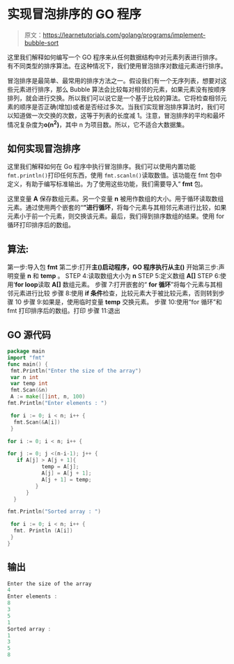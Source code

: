 # 实现冒泡排序的 GO 程序

> 原文：<https://learnetutorials.com/golang/programs/implement-bubble-sort>

这里我们解释如何编写一个 GO 程序来从任何数据结构中对元素列表进行排序。有不同类型的排序算法。在这种情况下，我们使用冒泡排序对数组元素进行排序。

冒泡排序是最简单、最常用的排序方法之一。假设我们有一个无序列表，想要对这些元素进行排序，那么 Bubble 算法会比较每对相邻的元素，如果元素没有按顺序排列，就会进行交换。所以我们可以说它是一个基于比较的算法。它将检查相邻元素的顺序是否正确(增加)或者是否经过多次。当我们实现冒泡排序算法时，我们可以知道做一次交换的次数，这等于列表的长度减 1。注意，冒泡排序的平均和最坏情况复杂度为**ο(n<sup>2</sup>)**，其中 n 为项目数。所以，它不适合大数据集。

## 如何实现冒泡排序

这里我们解释如何在 Go 程序中执行冒泡排序。我们可以使用内置功能 `fmt.println()`打印任何东西，使用 `fmt.scanln()`读取数值。该功能在 fmt 包中定义，有助于编写标准输出。为了使用这些功能，我们需要导入“ **fmt** 包。

这里变量 **A** 保存数组元素。另一个变量 **n** 被用作数组的大小。用于循环读取数组元素。通过使用两个嵌套的“**”进行循环**，将每个元素与其相邻元素进行比较，如果元素小于前一个元素，则交换该元素。最后，我们得到排序数组的结果。使用 for 循环打印排序后的数组。

## 算法:

第一步:导入包 **fmt**
第二步:打开**主()**启动程序，GO 程序执行从**主()**
开始第三步:声明变量 **n** 和 **temp** 。
STEP 4:读取数组大小为 **n**
STEP 5:定义数组 **A[]**
STEP 6:使用‘**for loop**读取 **A[]** 数组元素。
步骤 7:打开嵌套的“ **for 循环**”将每个元素与其相邻元素进行比较
步骤 8:使用 **if 条件**检查，比较元素大于被比较元素，否则转到步骤 10
步骤 9:如果是，使用临时变量 **temp** 交换元素。
步骤 10:使用“for 循环”和 fmt 打印排序后的数组。打印
步骤 11:退出

## GO 源代码

```go
package main
import "fmt"
func main() {
 fmt.Println("Enter the size of the array")
 var n int
 var temp int
 fmt.Scan(&n)
 A := make([]int, n, 100)
fmt.Println("Enter elements : ")

 for i := 0; i < n; i++ {
  fmt.Scan(&A[i])
 }

for i := 0; i < n; i++ {

for j := 0; j <(n-i-1); j++ {
   if A[j] > A[j + 1]{
           temp = A[j];
           A[j] = A[j + 1];
           A[j + 1] = temp;
         }
      }
  }

fmt.Println("Sorted array : ")

 for i := 0; i < n; i++ {
  fmt. Println (A[i])
 }
}

```

## 输出

```go
Enter the size of the array
4
Enter elements : 
8
3
5
1
Sorted array : 
1
3
5
8
```